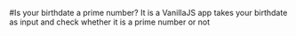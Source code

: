 #Is your birthdate a prime number?
It is a VanillaJS app takes your birthdate as input and check whether it is a prime number or not
